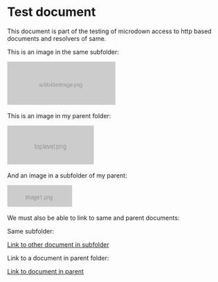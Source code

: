 # Test document
This document is part of the testing of microdown access to http based documents and resolvers of same.

This is an image in the same subfolder:

![](subfolderimage.png)

This is an image in my parent folder:

![](../toplevel.png)

And an image in a subfolder of my parent:

![](../images/image1.png)

We must also be able to link to same and parent documents:

Same subfolder:

[Link to other document in subfolder](otherdocumentinsubfolder.md)

Link to a document in parent folder:

[Link to document in parent](../other.md)


